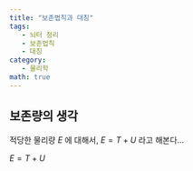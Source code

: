 ```yaml
---
title: "보존법칙과 대칭"
tags:
   - 뇌터 정리
   - 보존법칙
   - 대칭
category: 
   - 물리학 
math: true
---
```


## 보존량의 생각

적당한 물리량 $E$ 에 대해서, $E=T+U$ 라고 해본다... 

$E=T+U$